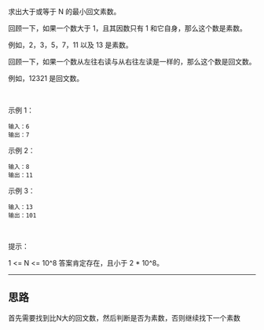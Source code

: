 求出大于或等于 N 的最小回文素数。

回顾一下，如果一个数大于 1，且其因数只有 1 和它自身，那么这个数是素数。

例如，2，3，5，7，11 以及 13 是素数。

回顾一下，如果一个数从左往右读与从右往左读是一样的，那么这个数是回文数。

例如，12321 是回文数。

 

示例 1：

```
输入：6
输出：7
```
示例 2：
```
输入：8
输出：11
```
示例 3：
```
输入：13
输出：101
```
 

提示：

1 <= N <= 10^8
答案肯定存在，且小于 2 * 10^8。

-----
思路
--
首先需要找到比N大的回文数，然后判断是否为素数，否则继续找下一个素数